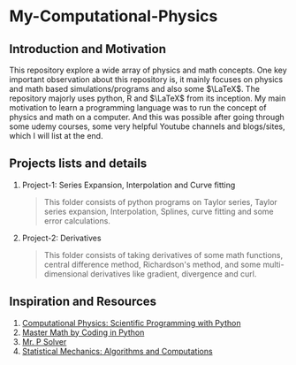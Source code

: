 # My-Computational-Physics

## Introduction and Motivation
This repository explore a wide array of physics and math concepts. One key important observation about this repository is, it mainly focuses on physics and math based simulations/programs and also some $\LaTeX$.
The repository majorly uses python, R and $\LaTeX$ from its inception. My main motivation to learn a programming language was to run the concept of physics and math on a computer. And this was possible after going through some udemy courses, some very helpful Youtube channels and blogs/sites, which I will list at the end.

## Projects lists and details

1. Project-1: Series Expansion, Interpolation and Curve fitting
   > This folder consists of python programs on Taylor series, Taylor series expansion, Interpolation, Splines, curve fitting and some error calculations.
3. Project-2: Derivatives
   > This folder consists of taking derivatives of some math functions, central difference method, Richardson's method, and some multi-dimensional derivatives like gradient, divergence and curl. 

 
## Inspiration and Resources
1. [Computational Physics: Scientific Programming with Python](https://www.udemy.com/share/10603w3@d0xJBjGS2lUSrukWBJ1yuQnS7s5CFpr6PhcOq1l_R2Zu5rsCK1LxWZpjEvsgAyRi-w==/)
2. [Master Math by Coding in Python](https://www.udemy.com/share/101X5e3@SJDZvrWAGp3Aq1WwM_8D6nafOvA_xind8Vrc_pyBs1Qf8QJlURmrFlav9nKALFrSxA==/)
3. [Mr. P Solver](https://www.youtube.com/c/MrPSolver)
4. [Statistical Mechanics: Algorithms and Computations](https://www.coursera.org/programs/amc-faculty-development-hub-h8tbp/learn/statistical-mechanics)


